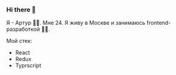 ### Hi there 👋 
  Я - Артур 👱‍♂️. Мне 24. Я живу в Москве и занимаюсь frontend-разработкой 🧑‍💻.
  
  Мой стек:
  - React
  - Redux
  - Typrscript
 

<!--
